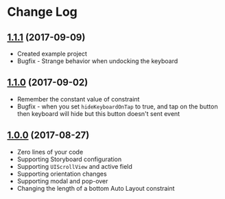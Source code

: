 
# Change Log

## [1.1.1](https://github.com/Decybel07/SwiftyKeyboardObserver/tree/1.1.1) (2017-09-09)
* Created example project
* Bugfix - Strange behavior when undocking the keyboard

## [1.1.0](https://github.com/Decybel07/SwiftyKeyboardObserver/tree/1.1.0) (2017-09-02)
* Remember the constant value of constraint
* Bugfix - when you set `hideKeyboardOnTap` to true, and tap on the button then keyboard will hide but this button doesn't sent event

## [1.0.0](https://github.com/Decybel07/SwiftyKeyboardObserver/tree/1.0.0) (2017-08-27)
* Zero lines of your code
* Supporting Storyboard configuration
* Supporting `UIScrollView` and active field
* Supporting orientation changes
* Supporting modal and pop-over
* Changing the length of a bottom Auto Layout constraint
